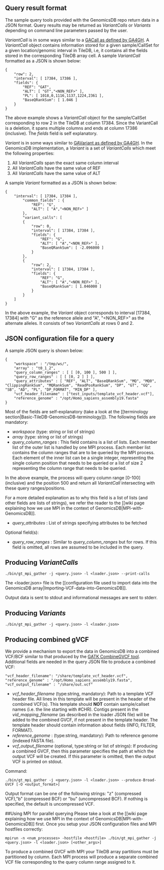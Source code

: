 ## Query result format
The sample query tools provided with the GenomicsDB repo return data in a JSON format. Query results may be returned as 
_VariantCalls_ or _Variants_ depending on command line parameters passed by the user.

_VariantCall_ is in some ways similar to a [GACall as defined by 
GA4GH](http://ga4gh.org/ga4gh_api.html#/schema/org.ga4gh.GACall). A _VariantCall_ object contains information stored for 
a given sample/CallSet for a given location/genomic interval in TileDB, i.e, it contains all the fields stored in the 
corresponding TileDB array cell. A sample _VariantCall_ formatted as a JSON is shown below:

    {
        "row": 2,
        "interval": [ 17384, 17386 ],
        "fields": {
            "REF": "GAT",
            "ALT": [ "GT","<NON_REF>" ],
            "PL": [ 1018,0,1116,1137,1224,2361 ],
            "BaseQRankSum": [ 1.046 ]
        }
    }

The above example shows a _VariantCall_ object for the sample/CallSet corresponding to row 2 in the TileDB at column
17384. Since the VariantCall is a deletion, it spans multiple columns and ends at column 17386 (inclusive). The _fields_ 
field is self explanatory.

_Variant_ is in some ways similar to [GAVariant as defined by 
GA4GH](http://ga4gh.org/ga4gh_api.html#/schema/org.ga4gh.GAVariant). In the GenomicsDB implementation, a _Variant_ is a 
set of _VariantCalls_ which meet the following properties:

1. All _VariantCalls_ span the exact same column interval
1. All _VariantCalls_ have the same value of REF
1. All _VariantCalls_ have the same value of ALT

A sample _Variant_ formatted as a JSON is shown below:

    {
        "interval": [ 17384, 17384 ],
            "common_fields" : {
                "REF": "G",
                "ALT": [ "A","<NON_REF>" ]
            },
            "variant_calls": [
            {
                "row": 0,
                "interval": [ 17384, 17384 ],
                "fields": {
                    "REF": "G",
                    "ALT": [ "A","<NON_REF>" ],
                    "BaseQRankSum": [ -2.096000 ]
                }
            },
            {
                "row": 2,
                "interval": [ 17384, 17384 ],
                "fields": {
                    "REF": "G",
                    "ALT": [ "A","<NON_REF>" ],
                    "BaseQRankSum": [ 1.046000 ]
                }
            }
        ]
    }

In the above example, the _Variant_ object corresponds to interval [17384, 17384] with "G" as the reference allele and 
"A", "<NON_REF>" as the alternate alleles. It consists of two _VariantCalls_ at rows 0 and 2.

## JSON configuration file for a query
A sample JSON query is shown below:

    {
        "workspace" : "/tmp/ws/",
        "array" : "t0_1_2",
        "query_column_ranges" : [ [ [0, 100 ], 500 ] ],
        "query_row_ranges" : [ [ [0, 2 ] ] ],
        "query_attributes" : [ "REF", "ALT", "BaseQRankSum", "MQ", "MQ0", "ClippingRankSum", "MQRankSum", "ReadPosRankSum", "DP", "GT", "GQ", "SB", "AD", "PL", "DP_FORMAT", "MIN_DP" ],
        "vcf_header_filename" : ["test_inputs/template_vcf_header.vcf"],
        "reference_genome" : "/opt/Homo_sapiens_assembly19.fasta"
    }

Most of the fields are self-explanatory (take a look at the [[terminology section|Basic-TileDB-GenomicsDB-terminology]]).
The following fields are mandatory:
* _workspace_ (type: string or list of strings)
* _array_ (type: string or list of strings)
* _query_column_ranges_ : This field contains is a list of lists. Each member list of the outer list is handled by one 
MPI process. Each member list contains the column ranges that are to be queried by the MPI process. Each element of the 
inner list can be a single integer, representing the single column position that needs to be queried or a list of size 2 
representing the column range that needs to be queried.

In the above example, the process will query column range \[0-100\] (inclusive) and the position 500 and return all 
_VariantCall_ intersecting with these query ranges/positions.

For a more detailed explanation as to why this field is a list of lists (and other fields are lists of strings), we 
refer the reader to the [[wiki page explaining how we use MPI in the context of GenomicsDB|MPI-with-GenomicsDB]].
* _query_attributes_ : List of strings specifying attributes to be fetched

Optional field(s):
* _query_row_ranges_ : Similar to _query_column_ranges_ but for rows. If this field is omitted, all rows are assumed 
to be included in the query.

## Producing _VariantCalls_

    ./bin/gt_mpi_gather -j <query.json> -l <loader.json> --print-calls

The \<loader.json\> file is the 
[[configuration file used to import data into the GenomicsDB array|Importing-VCF-data-into-GenomicsDB]].

Output data is sent to stdout and informational messages are sent to stderr.

## Producing _Variants_

    ./bin/gt_mpi_gather -j <query.json> -l <loader.json>

## Producing combined gVCF
We provide a mechanism to export the data in GenomicsDB into a combined VCF/BCF similar to that produced by the [GATK 
CombineGVCF 
tool](https://www.broadinstitute.org/gatk/guide/tooldocs/org_broadinstitute_gatk_tools_walkers_variantutils_CombineGVCFs.php).  
Additional fields are needed in the query JSON file to produce a combined VCF:

    "vcf_header_filename": "/share/template_vcf_header.vcf",
    "reference_genome" : "/opt/Homo_sapiens_assembly19.fasta",
    "vcf_output_filename" : "/share/out.vcf"

* _vcf_header_filename_ (type:string, mandatory): Path to a template VCF header file. All lines in this template will be 
present in the header of the combined VCF(s). This template should **NOT** contain sample/callset names (i.e. the line
starting with #CHR). Contigs present in the _vid_mapping_filename_ (as described in the loader JSON file) will be added 
to the combined GVCF, if not present in the template header. The template header should contain information about fields 
(INFO, FILTER, FORMAT).
* _reference_genome_ : (type:string, mandatory): Path to reference genome (indexed FASTA file).
* _vcf_output_filename_ (optional, type:string or list of strings): If producing a combined GVCF, then this parameter 
specifies the path at which the output VCF will be created. If this parameter is omitted, then the output VCF is printed 
on stdout.

Command:

    ./bin/gt_mpi_gather -j <query.json> -l <loader.json> --produce-Broad-GVCF [-O <output_format>]

Output format can be one of the following strings: "z" (compressed VCF),"b" (compressed BCF) or "bu" (uncompressed BCF). 
If nothing is specified, the default is uncompressed VCF.

##Using MPI for parallel querying
Please take a look at the [[wiki page explaining how we use MPI in the context of GenomicsDB|MPI-with-GenomicsDB]] 
first. Once you setup your JSON configuration files and MPI hostfiles correctly:
    
    mpirun -n <num_processes> -hostfile <hostfile> ./bin/gt_mpi_gather -j <query.json> -l <loader.json> [<other_args>]

To produce a combined GVCF with MPI your TileDB array partitions must be partitioned by column. Each MPI 
process will produce a separate combined VCF file corresponding to the query column range assigned to it.
